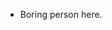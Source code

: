 - Boring person here.
<!---
Elisszta/Elisszta is a ✨ special ✨ repository because its `README.md` (this file) appears on your GitHub profile.
You can click the Preview link to take a look at your changes.
--->
